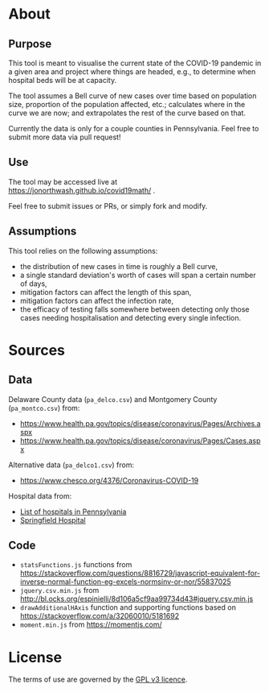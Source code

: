 # About

## Purpose

This tool is meant to visualise the current state of the COVID-19 pandemic in a given area and project where things are headed, e.g., to determine when hospital beds will be at capacity.

The tool assumes a Bell curve of new cases over time based on population size, proportion of the population affected, etc.; calculates where in the curve we are now; and extrapolates the rest of the curve based on that.

Currently the data is only for a couple counties in Pennsylvania.  Feel free to submit more data via pull request!

## Use

The tool may be accessed live at https://jonorthwash.github.io/covid19math/ .

Feel free to submit issues or PRs, or simply fork and modify.

## Assumptions

This tool relies on the following assumptions:
* the distribution of new cases in time is roughly a Bell curve,
* a single standard deviation's worth of cases will span a certain number of days,
* mitigation factors can affect the length of this span,
* mitigation factors can affect the infection rate,
* the efficacy of testing falls somewhere between detecting only those cases needing hospitalisation and detecting every single infection.



# Sources
## Data

Delaware County data (`pa_delco.csv`) and Montgomery County (`pa_montco.csv`) from:
* https://www.health.pa.gov/topics/disease/coronavirus/Pages/Archives.aspx
* https://www.health.pa.gov/topics/disease/coronavirus/Pages/Cases.aspx

Alternative data (`pa_delco1.csv`) from:
* https://www.chesco.org/4376/Coronavirus-COVID-19

Hospital data from:
* [List of hospitals in Pennsylvania](https://en.wikipedia.org/wiki/List_of_hospitals_in_Pennsylvania)
* [Springfield Hospital](https://www.crozerkeystone.org/springfield)

## Code

* `statsFunctions.js` functions from https://stackoverflow.com/questions/8816729/javascript-equivalent-for-inverse-normal-function-eg-excels-normsinv-or-nor/55837025
* `jquery.csv.min.js` from http://bl.ocks.org/espinielli/8d106a5cf9aa99734d43#jquery.csv.min.js
* `drawAdditionalHAxis` function and supporting functions based on https://stackoverflow.com/a/32060010/5181692
* `moment.min.js` from https://momentjs.com/

# License

The terms of use are governed by the [GPL v3 licence](LICENSE).
